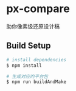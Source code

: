 # px-compare

助你像素级还原设计稿

## Build Setup

```bash
# install dependencies
$ npm install

# 生成对应的平台包
$ npm run buildAndMake
```
